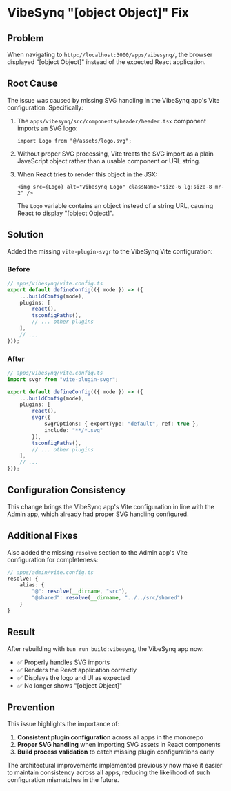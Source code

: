 # VibeSynq "[object Object]" Fix

## Problem
When navigating to `http://localhost:3000/apps/vibesynq/`, the browser displayed "[object Object]" instead of the expected React application.

## Root Cause
The issue was caused by missing SVG handling in the VibeSynq app's Vite configuration. Specifically:

1. The `apps/vibesynq/src/components/header/header.tsx` component imports an SVG logo:
   ```tsx
   import Logo from "@/assets/logo.svg";
   ```

2. Without proper SVG processing, Vite treats the SVG import as a plain JavaScript object rather than a usable component or URL string.

3. When React tries to render this object in the JSX:
   ```tsx
   <img src={Logo} alt="Vibesynq Logo" className="size-6 lg:size-8 mr-2" />
   ```
   
   The `Logo` variable contains an object instead of a string URL, causing React to display "[object Object]".

## Solution
Added the missing `vite-plugin-svgr` to the VibeSynq Vite configuration:

### Before
```typescript
// apps/vibesynq/vite.config.ts
export default defineConfig(({ mode }) => ({
	...buildConfig(mode),
	plugins: [
		react(),
		tsconfigPaths(),
		// ... other plugins
	],
	// ...
}));
```

### After
```typescript
// apps/vibesynq/vite.config.ts
import svgr from "vite-plugin-svgr";

export default defineConfig(({ mode }) => ({
	...buildConfig(mode),
	plugins: [
		react(),
		svgr({
			svgrOptions: { exportType: "default", ref: true },
			include: "**/*.svg"
		}),
		tsconfigPaths(),
		// ... other plugins
	],
	// ...
}));
```

## Configuration Consistency
This change brings the VibeSynq app's Vite configuration in line with the Admin app, which already had proper SVG handling configured.

## Additional Fixes
Also added the missing `resolve` section to the Admin app's Vite configuration for completeness:

```typescript
// apps/admin/vite.config.ts
resolve: {
	alias: {
		"@": resolve(__dirname, "src"),
		"@shared": resolve(__dirname, "../../src/shared")
	}
}
```

## Result
After rebuilding with `bun run build:vibesynq`, the VibeSynq app now:
- ✅ Properly handles SVG imports
- ✅ Renders the React application correctly
- ✅ Displays the logo and UI as expected
- ✅ No longer shows "[object Object]"

## Prevention
This issue highlights the importance of:
1. **Consistent plugin configuration** across all apps in the monorepo
2. **Proper SVG handling** when importing SVG assets in React components
3. **Build process validation** to catch missing plugin configurations early

The architectural improvements implemented previously now make it easier to maintain consistency across all apps, reducing the likelihood of such configuration mismatches in the future. 
